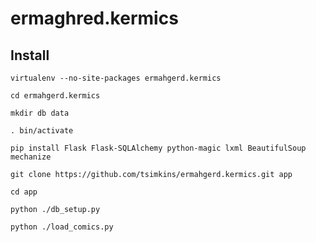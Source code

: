 # ermaghred.kermics

## Install

`virtualenv --no-site-packages ermahgerd.kermics` 

`cd ermahgerd.kermics`

`mkdir db data`

`. bin/activate`

`pip install Flask Flask-SQLAlchemy python-magic lxml BeautifulSoup mechanize`

`git clone https://github.com/tsimkins/ermahgerd.kermics.git app`

`cd app`

`python ./db_setup.py`

`python ./load_comics.py`